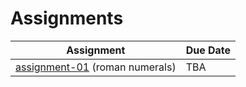 # Assignments

| Assignment | Due Date |
|---|---|
[assignment-01](../../../assignment-01) (roman numerals) | TBA
